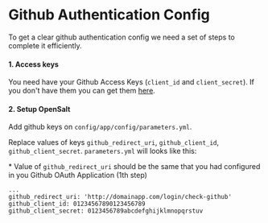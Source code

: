 # Github Authentication Config

To get a clear github authentication config we need a set of steps to complete it efficiently.

#### 1. Access keys
You need have your Github Access Keys (`client_id` and `client_secret`). If you don't have them you can get them [here](https://github.com/settings/applications/new).

#### 2. Setup OpenSalt
Add github keys on `config/app/config/parameters.yml`.

Replace values of keys `github_redirect_uri`, `github_client_id`, `github_client_secret`. `parameters.yml` will looks like this:

\* Value of `github_redirect_uri` should be the same that you had configured in you Github OAuth Application (1th step) 

```
...
github_redirect_uri: 'http://domainapp.com/login/check-github'
github_client_id: 01234567890123456789
github_client_secret: 0123456789abcdefghijklmnopqrstuv
```
